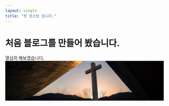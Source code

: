 ```yaml
---
layout: single
title: "첫 포스팅 입니다."
---
```


# 처음 블로그를 만들어 봤습니다. 

열심히 해보겠습니다.![We-Have-Reached-The-Cross](../images/2024-06-24-first/We-Have-Reached-The-Cross.jpg)

